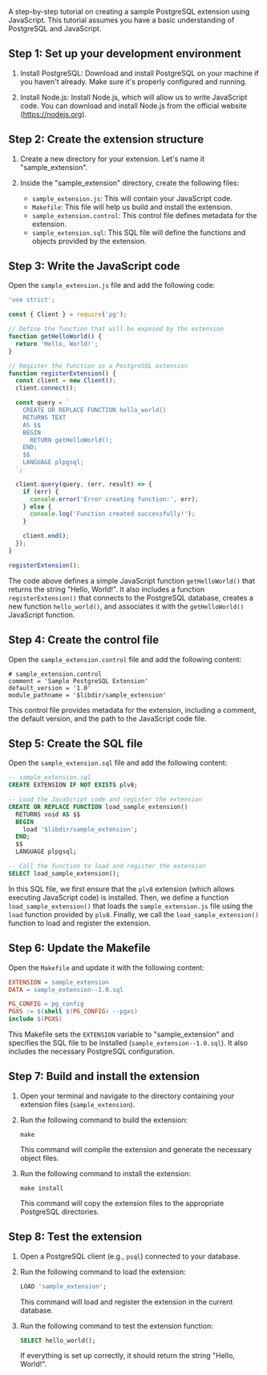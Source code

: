 A step-by-step tutorial on creating a sample PostgreSQL extension using JavaScript. This tutorial assumes you have a basic understanding of PostgreSQL and JavaScript.

Step 1: Set up your development environment
---------------------------------------------
1. Install PostgreSQL: Download and install PostgreSQL on your machine if you haven't already. Make sure it's properly configured and running.

2. Install Node.js: Install Node.js, which will allow us to write JavaScript code. You can download and install Node.js from the official website (https://nodejs.org).

Step 2: Create the extension structure
-------------------------------------
1. Create a new directory for your extension. Let's name it "sample_extension".

2. Inside the "sample_extension" directory, create the following files:
   - `sample_extension.js`: This will contain your JavaScript code.
   - `Makefile`: This file will help us build and install the extension.
   - `sample_extension.control`: This control file defines metadata for the extension.
   - `sample_extension.sql`: This SQL file will define the functions and objects provided by the extension.

Step 3: Write the JavaScript code
-------------------------------
Open the `sample_extension.js` file and add the following code:

```javascript
'use strict';

const { Client } = require('pg');

// Define the function that will be exposed by the extension
function getHelloWorld() {
  return 'Hello, World!';
}

// Register the function as a PostgreSQL extension
function registerExtension() {
  const client = new Client();
  client.connect();

  const query = `
    CREATE OR REPLACE FUNCTION hello_world()
    RETURNS TEXT
    AS $$
    BEGIN
      RETURN getHelloWorld();
    END;
    $$
    LANGUAGE plpgsql;
  `;

  client.query(query, (err, result) => {
    if (err) {
      console.error('Error creating function:', err);
    } else {
      console.log('Function created successfully!');
    }

    client.end();
  });
}

registerExtension();
```

The code above defines a simple JavaScript function `getHelloWorld()` that returns the string "Hello, World!". It also includes a function `registerExtension()` that connects to the PostgreSQL database, creates a new function `hello_world()`, and associates it with the `getHelloWorld()` JavaScript function.

Step 4: Create the control file
------------------------------
Open the `sample_extension.control` file and add the following content:

```
# sample_extension.control
comment = 'Sample PostgreSQL Extension'
default_version = '1.0'
module_pathname = '$libdir/sample_extension'
```

This control file provides metadata for the extension, including a comment, the default version, and the path to the JavaScript code file.

Step 5: Create the SQL file
---------------------------
Open the `sample_extension.sql` file and add the following content:

```sql
-- sample_extension.sql
CREATE EXTENSION IF NOT EXISTS plv8;

-- Load the JavaScript code and register the extension
CREATE OR REPLACE FUNCTION load_sample_extension()
  RETURNS void AS $$
  BEGIN
    load '$libdir/sample_extension';
  END;
  $$
  LANGUAGE plpgsql;

-- Call the function to load and register the extension
SELECT load_sample_extension();
```

In this SQL file, we first ensure that the `plv8` extension (which allows executing JavaScript code) is installed. Then, we define a function `load_sample_extension()` that loads the `sample_extension.js` file using the `load` function provided by `plv8`. Finally, we call the `load_sample_extension()` function to load and register the extension.

Step 6: Update the Makefile
---------------------------
Open the `Makefile` and update it with the following content:

```Makefile
EXTENSION = sample_extension
DATA = sample_extension--1.0.sql

PG_CONFIG = pg_config
PGXS := $(shell $(PG_CONFIG) --pgxs)
include $(PGXS)
```

This Makefile sets the `EXTENSION` variable to "sample_extension" and specifies the SQL file to be installed (`sample_extension--1.0.sql`). It also includes the necessary PostgreSQL configuration.

Step 7: Build and install the extension
--------------------------------------
1. Open your terminal and navigate to the directory containing your extension files (`sample_extension`).

2. Run the following command to build the extension:

   ```
   make
   ```

   This command will compile the extension and generate the necessary object files.

3. Run the following command to install the extension:

   ```
   make install
   ```

   This command will copy the extension files to the appropriate PostgreSQL directories.

Step 8: Test the extension
-------------------------
1. Open a PostgreSQL client (e.g., `psql`) connected to your database.

2. Run the following command to load the extension:

   ```sql
   LOAD 'sample_extension';
   ```

   This command will load and register the extension in the current database.

3. Run the following command to test the extension function:

   ```sql
   SELECT hello_world();
   ```

   If everything is set up correctly, it should return the string "Hello, World!".
